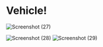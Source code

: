 # Vehicle!
![Screenshot (27)](https://user-images.githubusercontent.com/63494589/201509439-0e575fca-7a82-4a42-9e3f-b685929737da.png)

![Screenshot (28)](https://user-images.githubusercontent.com/63494589/201509406-d1f8e854-1c0d-424c-ad2b-f225dff06742.png)
![Screenshot (29)](https://user-images.githubusercontent.com/63494589/201509409-6a43cebd-ff81-4720-bfa5-2b029bfb30a9.png)
